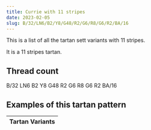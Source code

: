 ```yaml
---
title: Currie with 11 stripes
date: 2023-02-05
slug: B/32/LN6/B2/Y8/G48/R2/G6/R8/G6/R2/BA/16
---
```

This is a list of all the tartan sett variants with 11 stripes.

It is a 11 stripes tartan.


## Thread count
B/32 LN6 B2 Y8 G48 R2 G6 R8 G6 R2 BA/16

## Examples of this tartan pattern

| Tartan Variants |
|---------------|
